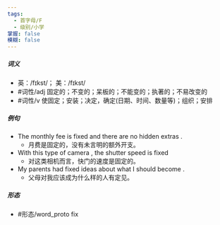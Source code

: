 ```yaml
---
tags:
  - 首字母/F
  - 级别/小学
掌握: false
模糊: false
---
```

##### 词义
- 英：/fɪkst/； 美：/fɪkst/
- #词性/adj  固定的；不变的；呆板的；不能变的；执著的；不易改变的
- #词性/v  使固定；安装；决定，确定(日期、时间、数量等)；组织；安排
##### 例句
- The monthly fee is fixed and there are no hidden extras .
	- 月费是固定的，没有未言明的额外开支。
- With this type of camera , the shutter speed is fixed
	- 对这类相机而言，快门的速度是固定的。
- My parents had fixed ideas about what I should become .
	- 父母对我应该成为什么样的人有定见。
##### 形态
- #形态/word_proto fix

